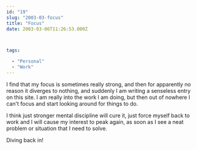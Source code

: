 ```yaml
---
id: "19"
slug: "2003-03-focus"
title: "Focus"
date: 2003-03-06T11:26:53.000Z



tags:

  - "Personal"
  - "Work"
---
```

<div class="sqs-html-content">
  <p>I find that my focus is sometimes really strong, and then for apparently no reason it diverges to nothing, and suddenly I am writing a senseless entry on this site.  I am really into the work I am doing, but then out of nowhere I can't focus and start looking around for things to do.</p>
<p>I think just stronger mental discipline will cure it, just force myself back to work and I will cause my interest to peak again, as soon as I see a neat problem or situation that I need to solve.</p>
<p>Diving back in!</p>
</div>
